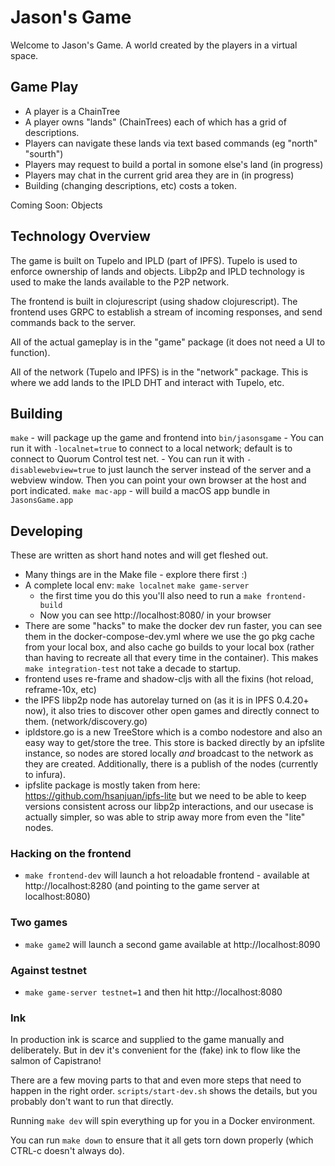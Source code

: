 # Jason's Game

Welcome to Jason's Game. A world created by the players in a virtual space. 

## Game Play

* A player is a ChainTree
* A player owns "lands" (ChainTrees) each of which has a grid of descriptions.
* Players can navigate these lands via text based commands (eg "north" "sourth")
* Players may request to build a portal in somone else's land (in progress)
* Players may chat in the current grid area they are in (in progress)
* Building (changing descriptions, etc) costs a token.

Coming Soon: Objects

## Technology Overview

The game is built on Tupelo and IPLD (part of IPFS). Tupelo is used to enforce ownership of lands and objects. Libp2p and IPLD technology is used to make the lands available to the P2P network.

The frontend is built in clojurescript (using shadow clojurescript). The frontend uses GRPC to establish a stream of incoming responses, and send commands back to the server.

All of the actual gameplay is in the "game" package (it does not need a UI to function). 

All of the network (Tupelo and IPFS) is in the "network" package. This is where we add lands to the IPLD DHT and interact with Tupelo, etc.

## Building

`make` - will package up the game and frontend into `bin/jasonsgame`
    - You can run it with `-localnet=true` to connect to a local network; default is to connect to Quorum Control test net.
    - You can run it with `-disablewebview=true` to just launch the server instead of the server and a webview window. Then you can point your own browser at the host and port indicated.
`make mac-app` - will build a macOS app bundle in `JasonsGame.app`

## Developing

These are written as short hand notes and will get fleshed out.

* Many things are in the Make file - explore there first :)
* A complete local env: `make localnet` `make game-server`
  * the first time you do this you'll also need to run a `make frontend-build`
  * Now you can see http://localhost:8080/ in your browser
* There are some "hacks" to make the docker dev run faster, you can see them in the docker-compose-dev.yml where we use the go pkg cache from your local box, and also cache go builds to your local box (rather than having to recreate all that every time in the container). This makes `make integration-test` not take a decade to startup.
* frontend uses re-frame and shadow-cljs with all the fixins (hot reload, reframe-10x, etc)
* the IPFS libp2p node has autorelay turned on (as it is in IPFS 0.4.20+ now), it also tries to discover other open games and directly connect to them. (network/discovery.go)
* ipldstore.go is a new TreeStore which is a combo nodestore and also an easy way to get/store the tree. This store is backed directly by an ipfslite instance, so nodes are stored locally *and* broadcast to the network as they are created. Additionally, there is a publish of the nodes (currently to infura).
* ipfslite package is mostly taken from here: https://github.com/hsanjuan/ipfs-lite but we need to be able to keep versions consistent across our libp2p interactions, and our usecase is actually simpler, so was able to strip away more from even the "lite" nodes.

### Hacking on the frontend

* `make frontend-dev` will launch a hot reloadable frontend - available at http://localhost:8280 (and pointing to the game server at localhost:8080)

### Two games
* `make game2` will launch a second game available at http://localhost:8090

### Against testnet

* `make game-server testnet=1` and then hit http://localhost:8080

### Ink

In production ink is scarce and supplied to the game manually and deliberately.
But in dev it's convenient for the (fake) ink to flow like the salmon of Capistrano!

There are a few moving parts to that and even more steps that need to happen in
the right order. `scripts/start-dev.sh` shows the details, but you probably
don't want to run that directly. 

Running `make dev` will spin everything up for you in a Docker environment.

You can run `make down` to ensure that it all gets torn down properly
(which CTRL-c doesn't always do).
